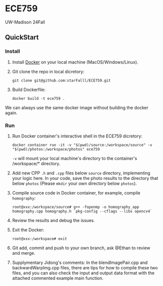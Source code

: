 # ECE759

UW-Madison 24Fall

## QuickStart

### Install

1. Install [Docker](https://docs.docker.com/engine/install/) on your local machine (MacOS/Windows/Linux).

2. Git clone the repo in local dicretory:

   ```
   git clone git@github.com:starFalll/ECE759.git
   ```

3. Build Dockerfile:

   ```
   docker build -t ece759 .
   ```

We can always use the same docker image without building the docker again.

### Run

1. Run Docker container's interactive shell in the ECE759 dicretory:

   ```
   docker container run -it -v "$(pwd)/source:/workspace/source" -v "$(pwd)/photos:/workspace/photos" ece759
   ```

   `-v` will mount your local machine's directory to the container's /workspace/* directory.

2. Add new CPP `.h` and `.cpp` files below `source` directory, implementing your logic here. In your code, save the photo results to the directory that below `photos` (Please `mkdir` your own directory below `photos`).

3. Compile source code in Docker container, for example, compile `homography`:

   ```
   root@xxx:/workspace/source# g++ -fopenmp -o homography_app homography.cpp homography.h `pkg-config --cflags --libs opencv4`
   ```

4. Review the results and debug the issues.

5. Exit the Docker:

   ```
   root@xxx:/workspace# exit
   ```

6. Git add, commit and push to your own branch, ask @Ethan to review and merge.

7. Supplymentary Jidong's comments:
   In the blendImagePair.cpp and backwardWarpImg.cpp files, there are tips for how to compile these two files, and you can also check the input and output data format with the attached commented example main function.
